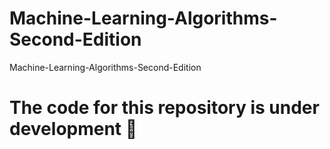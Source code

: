 # Machine-Learning-Algorithms-Second-Edition
Machine-Learning-Algorithms-Second-Edition
# The code for this repository is under development :construction_worker:
